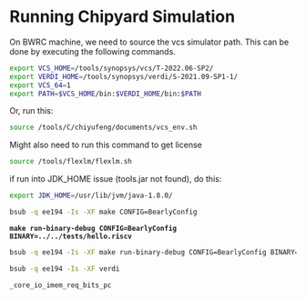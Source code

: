 # Running Chipyard Simulation

On BWRC machine, we need to source the vcs simulator path. This can be done by executing the following commands.

```bash
export VCS_HOME=/tools/synopsys/vcs/T-2022.06-SP2/
export VERDI_HOME=/tools/synopsys/verdi/S-2021.09-SP1-1/
export VCS_64=1
export PATH=$VCS_HOME/bin:$VERDI_HOME/bin:$PATH
```

Or, run this:

```bash
source /tools/C/chiyufeng/documents/vcs_env.sh
```



Might also need to run this command to get license

```bash
source /tools/flexlm/flexlm.sh
```



if run into JDK\_HOME issue (tools.jar not found), do this:

```bash
export JDK_HOME=/usr/lib/jvm/java-1.8.0/
```



```bash
bsub -q ee194 -Is -XF make CONFIG=BearlyConfig
```

<pre class="language-bash"><code class="lang-bash"><strong>make run-binary-debug CONFIG=BearlyConfig BINARY=../../tests/hello.riscv
</strong></code></pre>



```bash
bsub -q ee194 -Is -XF make run-binary-debug CONFIG=BearlyConfig BINARY=../../tests/hello.riscv timeout_cycles=10000

```



```bash
bsub -q ee194 -Is -XF verdi
```



```systemverilog
_core_io_imem_req_bits_pc
```









